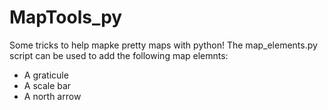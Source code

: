 # MapTools_py


Some tricks to help mapke pretty maps with python!  The map_elements.py script can be used to add the following map elemnts:

* A graticule
* A scale bar
* A north arrow
